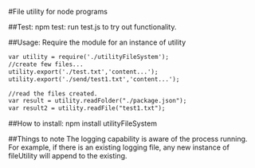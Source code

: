 #File utility for node programs

##Test:
npm test: run test.js to try out functionality.

##Usage:
Require the module for an instance of utility
```html
var utility = require('./utilityFileSystem');
//create few files...
utility.export('./test.txt','content...');
utility.export('./send/test1.txt','content...');

//read the files created.
var result = utility.readFolder("./package.json");
var result2 = utility.readFile("test1.txt");
```
##How to install:
npm install utilityFileSystem

##Things to note
The logging capability is aware of the process running. For example, if there is an existing logging file, any new instance of fileUtility will append to the existing.